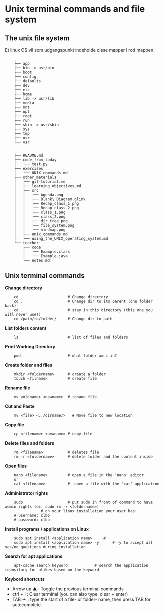 <!-- JS use if these pages are used as githubpages. can be deleted if used elsewhere -->
<script src="https://code.jquery.com/jquery-3.2.1.min.js"></script>
<script src="../script.js"></script>


# Unix terminal commands and file system

## The unix file system


Et linux OS vil som udgangspunkt indeholde disse mapper i rod mappen.

```
    .
    ├── app
    ├── bin -> usr/bin
    ├── boot
    ├── config
    ├── defaults
    ├── dev
    ├── etc
    ├── home
    ├── lib -> usr/lib
    ├── media
    ├── mnt
    ├── opt
    ├── root
    ├── run
    ├── sbin -> usr/sbin
    ├── sys
    ├── tmp
    ├── usr
    └── var
```





````
    .
    ├── README.md
    ├── code_from_today
    │   └── test.py
    ├── exercises
    │   └── UNIX_commands.md
    ├── other_materials
    │   ├── git-tutorial.md
    │   ├── learning_objectives.md
    │   ├── src
    │   │   ├── Agenda.png
    │   │   ├── Blank\ Diagram.glink
    │   │   ├── Recap_class_1.png
    │   │   ├── Recap_class_2.png
    │   │   ├── class_1.png
    │   │   ├── class_2.png
    │   │   ├── dir_tree.png
    │   │   ├── file_system.png
    │   │   └── mindmap.png
    │   ├── unix_commands.md
    │   └── using_the_UNIX_operating_system.md
    └── teacher
        ├── code
        │   ├── Example.class
        │   └── Example.java
        └── notes.md
````

## Unix terminal commands


**Change directory**

````
	cd                      # Change directory
	cd ..                   # Change dir to its parent (one folder back)
	cd .                    # stay in this directory (this one you will never use!)
	cd /path/to/folder/     # Change dir to path
````

**List folders content**
````
	ls                      # list of files and folders
````

**Print Working Directory**
````
	pwd                     # what folder am i in?
````

**Create folder and files**
````
	mkdir <foldername>      # create a folder
	touch <filname>         # create file

````


**Rename file**
````
	mv <oldname> <newname>  # rename file
````

**Cut and Paste**
````
	mv <file> <../dirname/>   # Move file to new location
````

**Copy file**
````
	cp <filename> <newname> # copy file 
````
**Delete files and folders**
````
	rm <filename>           # deletes file
	rm -r <foldername>      # delete folder and the content inside
````

**Open files**
````
	nano <filename>         # open a file in the 'nano' editor
	or
	cat <filename>          #  open a file with the 'cat' application

````

**Administrator rights**
````
	sudo                    # put sudo in front of command to have admin rights (ei. sudo rm -r <foldername>)    
				# on your linux installation your user has:
	# username: clbo
	# password: clbo
````
**Install programs / applications on Linux**
````
	sudo apt install <application name>		#  
	sudo apt install <application name> -y  	# -y to accept all yes/no questions during installation

````

**Search for apt applications**
````
	apt-cache search keyword			# search the application repository for alikes based on the keyword    

````

**Keybord shortcuts**
* Arrow up ▲ : Toggle the previous terminal commands
* ctrl + l : Clear terminal (you can also type: clear + enter)
* TAB ⇥ : type the start of a file- or folder- name, then press TAB for autocomplete.






